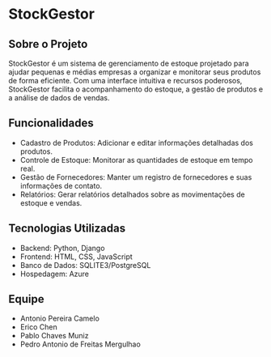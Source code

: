 # StockGestor

## Sobre o Projeto
StockGestor é um sistema de gerenciamento de estoque projetado para ajudar pequenas e médias empresas a organizar e monitorar seus produtos de forma eficiente. Com uma interface intuitiva e recursos poderosos, StockGestor facilita o acompanhamento do estoque, a gestão de produtos e a análise de dados de vendas.

## Funcionalidades
- <bold>Cadastro de Produtos</bold>: Adicionar e editar informações detalhadas dos produtos.
- <bold>Controle de Estoque</bold>: Monitorar as quantidades de estoque em tempo real.
- <bold>Gestão de Fornecedores</bold>: Manter um registro de fornecedores e suas informações de contato.
- <bold>Relatórios</bold>: Gerar relatórios detalhados sobre as movimentações de estoque e vendas.

## Tecnologias Utilizadas
- <bold>Backend</bold>: Python, Django
- <bold>Frontend</bold>: HTML, CSS, JavaScript 
- <bold>Banco de Dados</bold>:  SQLITE3/PostgreSQL
- <bold>Hospedagem</bold>: Azure

## Equipe
<ul>
  <li>Antonio Pereira Camelo</li>
  <li>Erico Chen</li>
  <li>Pablo Chaves Muniz</li>
  <li>Pedro Antonio de Freitas Mergulhao</li>
</ul>
